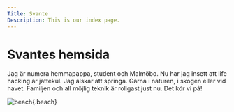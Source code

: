 ```yaml
---
Title: Svante
Description: This is our index page.
---
```


Svantes hemsida
==========================

Jag är numera hemmapappa, student och Malmöbo. Nu har jag insett att life hacking är jättekul. Jag älskar att springa. Gärna i naturen, i skogen eller vid havet. Familjen och all möjlig teknik är roligast just nu. Det kör vi på!

![beach](image/beach.png){.beach}
